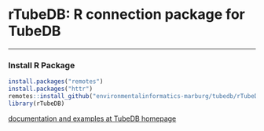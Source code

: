 # rTubeDB: R connection package for TubeDB

---------------------------------------

### Install R Package
```R
install.packages("remotes")
install.packages("httr")
remotes::install_github("environmentalinformatics-marburg/tubedb/rTubeDB")
library(rTubeDB)
```

[documentation and examples at TubeDB homepage](https://environmentalinformatics-marburg.github.io/tubedb/usage/rpackage)